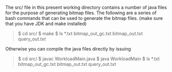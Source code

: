 The src/ file in this present working directory contains a number of java files for the purpose of generating bitmap files. The following are a series of bash commands that can be used to generate the bitmap files. (make sure that you have JDK and make installed)
> $ cd src/
> $ make
> $ ls \*.txt
> bitmap_out_gc.txt  bitmap_out.txt  query_out.txt

Otherwise you can compile the java files directly by issuing
> $ cd src/
> $ javac WorkloadMain.java
> $ java WorkloadMain
> $ ls \*.txt
> bitmap_out_gc.txt  bitmap_out.txt  query_out.txt
